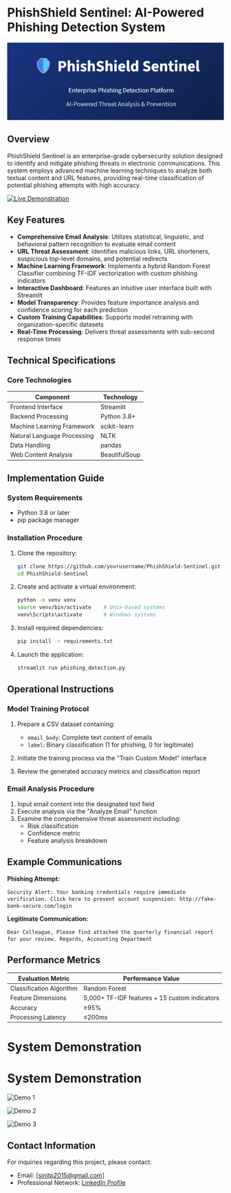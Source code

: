 

# PhishShield Sentinel: AI-Powered Phishing Detection System

![Description of image](images/screenshot.png)

## Overview

PhishShield Sentinel is an enterprise-grade cybersecurity solution designed to identify and mitigate phishing threats in electronic communications. This system employs advanced machine learning techniques to analyze both textual content and URL features, providing real-time classification of potential phishing attempts with high accuracy.

[![Live Demonstration](https://img.shields.io/badge/Demonstration-Streamlit_Application-blue)](https://ai-powered-phishing-detection-system-ples7i6bq2tzkaguiykzzt.streamlit.app/)

## Key Features

- **Comprehensive Email Analysis**: Utilizes statistical, linguistic, and behavioral pattern recognition to evaluate email content
- **URL Threat Assessment**: Identifies malicious links, URL shorteners, suspicious top-level domains, and potential redirects
- **Machine Learning Framework**: Implements a hybrid Random Forest Classifier combining TF-IDF vectorization with custom phishing indicators
- **Interactive Dashboard**: Features an intuitive user interface built with Streamlit
- **Model Transparency**: Provides feature importance analysis and confidence scoring for each prediction
- **Custom Training Capabilities**: Supports model retraining with organization-specific datasets
- **Real-Time Processing**: Delivers threat assessments with sub-second response times

## Technical Specifications

### Core Technologies

| Component | Technology |
|-----------|------------|
| Frontend Interface | Streamlit |
| Backend Processing | Python 3.8+ |
| Machine Learning Framework | scikit-learn |
| Natural Language Processing | NLTK |
| Data Handling | pandas |
| Web Content Analysis | BeautifulSoup |

## Implementation Guide

### System Requirements

- Python 3.8 or later
- pip package manager

### Installation Procedure

1. Clone the repository:
   ```bash
   git clone https://github.com/yourusername/PhishShield-Sentinel.git
   cd PhishShield-Sentinel
   ```

2. Create and activate a virtual environment:
   ```bash
   python -m venv venv
   source venv/bin/activate    # Unix-based systems
   venv\Scripts\activate       # Windows systems
   ```

3. Install required dependencies:
   ```bash
   pip install -r requirements.txt
   ```

4. Launch the application:
   ```bash
   streamlit run phishing_detection.py
   ```

## Operational Instructions

### Model Training Protocol

1. Prepare a CSV dataset containing:
   - `email_body`: Complete text content of emails
   - `label`: Binary classification (1 for phishing, 0 for legitimate)

2. Initiate the training process via the "Train Custom Model" interface

3. Review the generated accuracy metrics and classification report

### Email Analysis Procedure

1. Input email content into the designated text field
2. Execute analysis via the "Analyze Email" function
3. Examine the comprehensive threat assessment including:
   - Risk classification
   - Confidence metric
   - Feature analysis breakdown

## Example Communications

**Phishing Attempt:**
```
Security Alert: Your banking credentials require immediate verification. Click here to prevent account suspension: http://fake-bank-secure.com/login
```

**Legitimate Communication:**
```
Dear Colleague, Please find attached the quarterly financial report for your review. Regards, Accounting Department
```

## Performance Metrics

| Evaluation Metric | Performance Value |
|-------------------|-------------------|
| Classification Algorithm | Random Forest |
| Feature Dimensions | 5,000+ TF-IDF features + 15 custom indicators |
| Accuracy | ≥95% |
| Processing Latency | ≤200ms |

# System Demonstration
# System Demonstration

![Demo 1](images/demo1.png)  

![Demo 2](images/demo2.png)  

![Demo 3](images/demo3.png)  

## Contact Information

For inquiries regarding this project, please contact:

- Email: [sinitp2015@gmail.com]
- Professional Network: [LinkedIn Profile](https://www.linkedin.com/in/sini-t-p-11846a169/)
